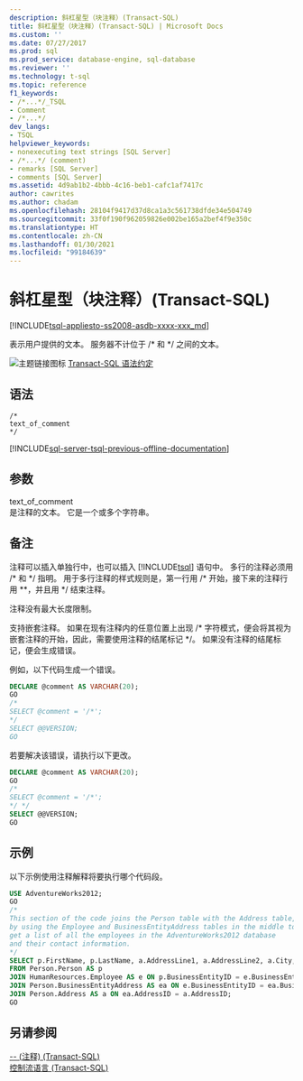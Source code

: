 ```yaml
---
description: 斜杠星型（块注释）(Transact-SQL)
title: 斜杠星型（块注释）(Transact-SQL) | Microsoft Docs
ms.custom: ''
ms.date: 07/27/2017
ms.prod: sql
ms.prod_service: database-engine, sql-database
ms.reviewer: ''
ms.technology: t-sql
ms.topic: reference
f1_keywords:
- /*...*/_TSQL
- Comment
- /*...*/
dev_langs:
- TSQL
helpviewer_keywords:
- nonexecuting text strings [SQL Server]
- /*...*/ (comment)
- remarks [SQL Server]
- comments [SQL Server]
ms.assetid: 4d9ab1b2-4bbb-4c16-beb1-cafc1af7417c
author: cawrites
ms.author: chadam
ms.openlocfilehash: 28104f9417d37d8ca1a3c561738dfde34e504749
ms.sourcegitcommit: 33f0f190f962059826e002be165a2bef4f9e350c
ms.translationtype: HT
ms.contentlocale: zh-CN
ms.lasthandoff: 01/30/2021
ms.locfileid: "99184639"
---
```

# <a name="slash-star-block-comment-transact-sql"></a>斜杠星型（块注释）(Transact-SQL)
[!INCLUDE[tsql-appliesto-ss2008-asdb-xxxx-xxx_md](../../includes/tsql-appliesto-ss2008-asdb-xxxx-xxx-md.md)]


  表示用户提供的文本。 服务器不计位于 /* 和 \*/ 之间的文本。  
  
 ![主题链接图标](../../database-engine/configure-windows/media/topic-link.gif "“主题链接”图标") [Transact-SQL 语法约定](../../t-sql/language-elements/transact-sql-syntax-conventions-transact-sql.md)  
  
## <a name="syntax"></a>语法  
  
```syntaxsql
/*  
text_of_comment  
*/  
```  
  
[!INCLUDE[sql-server-tsql-previous-offline-documentation](../../includes/sql-server-tsql-previous-offline-documentation.md)]

## <a name="arguments"></a>参数
 text_of_comment  
 是注释的文本。 它是一个或多个字符串。  
  
## <a name="remarks"></a>备注  
 注释可以插入单独行中，也可以插入 [!INCLUDE[tsql](../../includes/tsql-md.md)] 语句中。 多行的注释必须用 /* 和 \*/ 指明。 用于多行注释的样式规则是，第一行用 /\* 开始，接下来的注释行用 \*\*，并且用 \*/ 结束注释。  
  
 注释没有最大长度限制。  
  
 支持嵌套注释。 如果在现有注释内的任意位置上出现 /* 字符模式，便会将其视为嵌套注释的开始，因此，需要使用注释的结尾标记 \*/。 如果没有注释的结尾标记，便会生成错误。  
  
 例如，以下代码生成一个错误。  
  
```sql  
DECLARE @comment AS VARCHAR(20);  
GO  
/*  
SELECT @comment = '/*';  
*/   
SELECT @@VERSION;  
GO   
```  
  
 若要解决该错误，请执行以下更改。  
  
```sql  
DECLARE @comment AS VARCHAR(20);  
GO  
/*  
SELECT @comment = '/*';  
*/ */  
SELECT @@VERSION;  
GO  
```  
  
## <a name="examples"></a>示例  
 以下示例使用注释解释将要执行哪个代码段。  
  
```sql  
USE AdventureWorks2012;  
GO  
/*  
This section of the code joins the Person table with the Address table,   
by using the Employee and BusinessEntityAddress tables in the middle to   
get a list of all the employees in the AdventureWorks2012 database   
and their contact information.  
*/  
SELECT p.FirstName, p.LastName, a.AddressLine1, a.AddressLine2, a.City, a.PostalCode  
FROM Person.Person AS p  
JOIN HumanResources.Employee AS e ON p.BusinessEntityID = e.BusinessEntityID   
JOIN Person.BusinessEntityAddress AS ea ON e.BusinessEntityID = ea.BusinessEntityID  
JOIN Person.Address AS a ON ea.AddressID = a.AddressID;  
GO  
```  
  
## <a name="see-also"></a>另请参阅  
 [-- (注释) (Transact-SQL)](../../t-sql/language-elements/comment-transact-sql.md)   
 [控制流语言 (Transact-SQL)](~/t-sql/language-elements/control-of-flow.md)  
  
  

